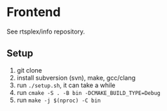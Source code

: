 # Frontend

See rtsplex/info repository.

## Setup

1. git clone
2. install subversion (svn), make, gcc/clang
3. run `./setup.sh`, it can take a while
4. run `cmake -S . -B bin -DCMAKE_BUILD_TYPE=Debug`
5. run `make -j $(nproc) -C bin`
